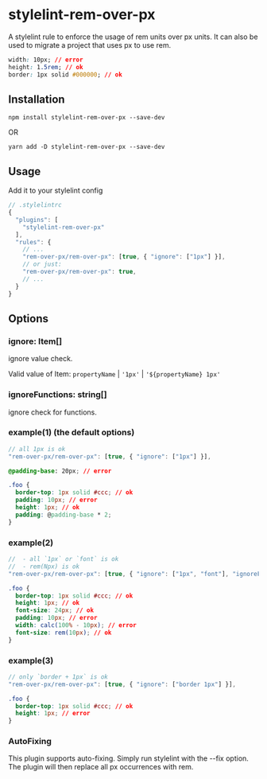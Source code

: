 # stylelint-rem-over-px

A stylelint rule to enforce the usage of rem units over px units. It can also be used to migrate a project that uses px to use rem.

```css
width: 10px; // error
height: 1.5rem; // ok
border: 1px solid #000000; // ok
```

## Installation

```
npm install stylelint-rem-over-px --save-dev
```
OR
```
yarn add -D stylelint-rem-over-px --save-dev
```

## Usage

Add it to your stylelint config

```javascript
// .stylelintrc
{
  "plugins": [
    "stylelint-rem-over-px"
  ],
  "rules": {
    // ...
    "rem-over-px/rem-over-px": [true, { "ignore": ["1px"] }],
    // or just:
    "rem-over-px/rem-over-px": true,
    // ...
  }
}
```

## Options

### ignore: Item[]

ignore value check.

Valid value of Item: `propertyName` | `'1px'` | `'${propertyName} 1px'`

### ignoreFunctions: string[]

ignore check for functions.

### example(1) (the default options)

```javascript
// all 1px is ok
"rem-over-px/rem-over-px": [true, { "ignore": ["1px"] }],
```

```css
@padding-base: 20px; // error

.foo {
  border-top: 1px solid #ccc; // ok
  padding: 10px; // error
  height: 1px; // ok
  padding: @padding-base * 2;
}
```

### example(2)

```javascript
//  - all `1px` or `font` is ok
//  - rem(Npx) is ok
"rem-over-px/rem-over-px": [true, { "ignore": ["1px", "font"], "ignoreFunctions": ["rem"] }],
```

```css
.foo {
  border-top: 1px solid #ccc; // ok
  height: 1px; // ok
  font-size: 24px; // ok
  padding: 10px; // error
  width: calc(100% - 10px); // error
  font-size: rem(10px); // ok
}
```

### example(3)

```javascript
// only `border + 1px` is ok
"rem-over-px/rem-over-px": [true, { "ignore": ["border 1px"] }],
```

```css
.foo {
  border-top: 1px solid #ccc; // ok
  height: 1px; // error
}
```

### AutoFixing
This plugin supports auto-fixing. Simply run stylelint with the --fix option. The plugin will then replace all px occurrences with rem.
